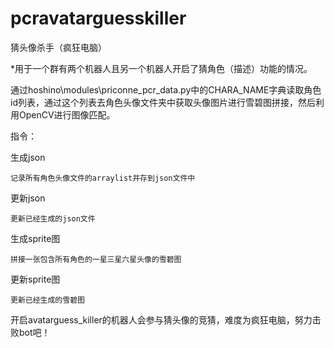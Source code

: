 # pcravatarguesskiller
猜头像杀手（疯狂电脑）

*用于一个群有两个机器人且另一个机器人开启了猜角色（描述）功能的情况。

通过hoshino\modules\priconne\_pcr_data.py中的CHARA_NAME字典读取角色id列表，通过这个列表去角色头像文件夹中获取头像图片进行雪碧图拼接，然后利用OpenCV进行图像匹配。

指令：
  
  生成json
  
    记录所有角色头像文件的arraylist并存到json文件中
    
  更新json
  
    更新已经生成的json文件
  
  生成sprite图
  
    拼接一张包含所有角色的一星三星六星头像的雪碧图
  
  更新sprite图
  
    更新已经生成的雪碧图


开启avatarguess_killer的机器人会参与猜头像的竞猜，难度为疯狂电脑，努力击败bot吧！

